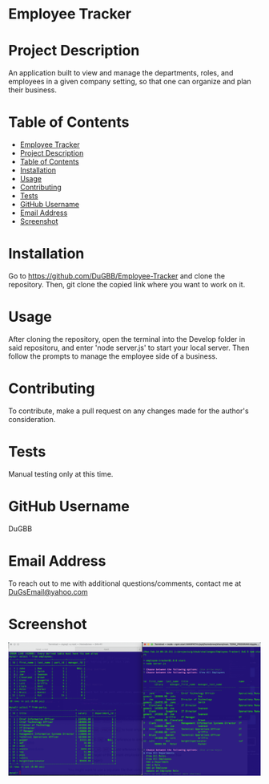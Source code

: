 # Employee Tracker

# Project Description

An application built to view and manage the departments, roles, and employees in a given company setting, so that one can organize and plan their business.

# Table of Contents

- [Employee Tracker](#employee-tracker)
- [Project Description](#project-description)
- [Table of Contents](#table-of-contents)
- [Installation](#installation)
- [Usage](#usage)
- [Contributing](#contributing)
- [Tests](#tests)
- [GitHub Username](#github-username)
- [Email Address](#email-address)
- [Screenshot](#screenshot)

# Installation

Go to https://github.com/DuGBB/Employee-Tracker and clone the repository. Then, git clone the copied link where you want to work on it.

# Usage

After cloning the repository, open the terminal into the Develop folder in said repositoru, and enter 'node server.js' to start your local server. Then follow the prompts to manage the employee side of a business.

# Contributing

To contribute, make a pull request on any changes made for the author's consideration.

# Tests

Manual testing only at this time.

# GitHub Username

DuGBB

# Email Address

To reach out to me with additional questions/comments, contact me at DuGsEmail@yahoo.com

# Screenshot

![Employee-Tracker](./assets/images/employeeTracker.png?raw=true "Employee-Tracker")
